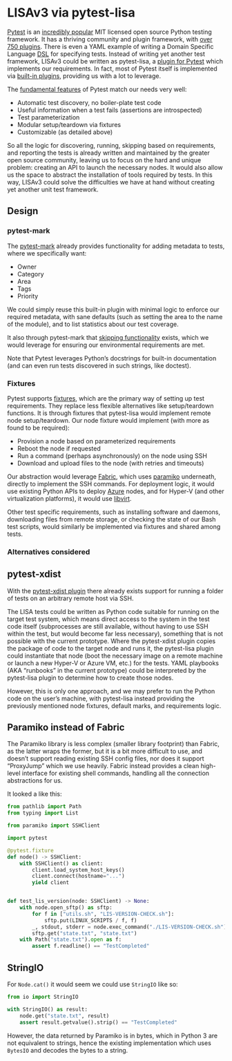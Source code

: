 # LISAv3 via pytest-lisa

[Pytest](https://docs.pytest.org/en/stable/) is an [incredibly
popular](https://docs.pytest.org/en/stable/talks.html) MIT licensed open source
Python testing framework. It has a thriving community and plugin framework, with
[over 750 plugins](https://plugincompat.herokuapp.com/). There is even a YAML
example of writing a Domain Specific Language
[DSL](https://docs.pytest.org/en/stable/example/nonpython.html#yaml-plugin) for
specifying tests. Instead of writing yet another test framework, LISAv3 could be
written as pytest-lisa, a [plugin for
Pytest](https://docs.pytest.org/en/stable/writing_plugins.html) which implements
our requirements. In fact, most of Pytest itself is implemented via [built-in
plugins](https://docs.pytest.org/en/stable/plugins.html), providing us with a
lot to leverage.

The [fundamental features](https://www.youtube.com/watch?v=CMuSn9cofbI) of
Pytest match our needs very well:

* Automatic test discovery, no boiler-plate test code
* Useful information when a test fails (assertions are introspected)
* Test parameterization
* Modular setup/teardown via fixtures
* Customizable (as detailed above)

So all the logic for discovering, running, skipping based on requirements, and
reporting the tests is already written and maintained by the greater open source
community, leaving us to focus on the hard and unique problem: creating an API
to launch the necessary nodes. It would also allow us the space to abstract the
installation of tools required by tests. In this way, LISAv3 could solve the
difficulties we have at hand without creating yet another unit test framework.

## Design

### pytest-mark

The [pytest-mark](https://docs.pytest.org/en/stable/mark.html) already provides
functionality for adding metadata to tests, where we specifically want:

* Owner
* Category
* Area
* Tags
* Priority

We could simply reuse this built-in plugin with minimal logic to enforce our
required metadata, with sane defaults (such as setting the area to the name of
the module), and to list statistics about our test coverage.

It also through pytest-mark that [skipping
functionality](https://docs.pytest.org/en/stable/skipping.html) exists, which we
would leverage for ensuring our environmental requirements are met.

Note that Pytest leverages Python’s docstrings for built-in documentation (and
can even run tests discovered in such strings, like doctest).

### Fixtures

Pytest supports [fixtures](https://docs.pytest.org/en/stable/fixture.html),
which are the primary way of setting up test requirements. They replace less
flexible alternatives like setup/teardown functions. It is through fixtures that
pytest-lisa would implement remote node setup/teardown. Our node fixture would
implement (with more as found to be required):

* Provision a node based on parameterized requirements
* Reboot the node if requested
* Run a command (perhaps asynchronously) on the node using SSH
* Download and upload files to the node (with retries and timeouts)

Our abstraction would leverage
[Fabric](https://docs.fabfile.org/en/stable/index.html), which uses
[paramiko](https://docs.paramiko.org/en/stable/) underneath, directly to
implement the SSH commands. For deployment logic, it would use existing Python APIs to deploy
[Azure](https://aka.ms/azsdk/python/all) nodes, and for Hyper-V (and other
virtualization platforms), it would use
[libvirt](https://libvirt.org/python.html).

Other test specific requirements, such as installing software and daemons,
downloading files from remote storage, or checking the state of our Bash test
scripts, would similarly be implemented via fixtures and shared among tests.

### Alternatives considered

## pytest-xdist

With the [pytest-xdist plugin](https://github.com/pytest-dev/pytest-xdist) there
already exists support for running a folder of tests on an arbitrary remote host
via SSH.

The LISA tests could be written as Python code suitable for running on the
target test system, which means direct access to the system in the test code
itself (subprocesses are still available, without having to use SSH within the
test, but would become far less necessary), something that is not possible with
the current prototype. Where the pytest-xdist plugin copies the package of code
to the target node and runs it, the pytest-lisa plugin could instantiate that
node (boot the necessary image on a remote machine or launch a new Hyper-V or
Azure VM, etc.) for the tests. YAML playbooks (AKA “runbooks” in the current
prototype) could be interpreted by the pytest-lisa plugin to determine how to
create those nodes.

However, this is only one approach, and we may prefer to run the Python code on
the user’s machine, with pytest-lisa instead providing the previously mentioned
node fixtures, default marks, and requirements logic.

## Paramiko instead of Fabric

The Paramiko library is less complex (smaller library footprint) than Fabric, as
the latter wraps the former, but it is a bit more difficult to use, and doesn’t
support reading existing SSH config files, nor does it support “ProxyJump” which
we use heavily. Fabric instead provides a clean high-level interface for
existing shell commands, handling all the connection abstractions for us.

It looked a like this:

```python
from pathlib import Path
from typing import List

from paramiko import SSHClient

import pytest

@pytest.fixture
def node() -> SSHClient:
    with SSHClient() as client:
        client.load_system_host_keys()
        client.connect(hostname="...")
        yield client


def test_lis_version(node: SSHClient) -> None:
    with node.open_sftp() as sftp:
        for f in ["utils.sh", "LIS-VERSION-CHECK.sh"]:
            sftp.put(LINUX_SCRIPTS / f, f)
        _, stdout, stderr = node.exec_command("./LIS-VERSION-CHECK.sh")
        sftp.get("state.txt", "state.txt")
    with Path("state.txt").open as f:
        assert f.readline() == "TestCompleted"
```
## StringIO

For `Node.cat()` it would seem we could use `StringIO` like so:

```python
from io import StringIO

with StringIO() as result:
    node.get("state.txt", result)
    assert result.getvalue().strip() == "TestCompleted"
```

However, the data returned by Paramiko is in bytes, which in Python 3 are not
equivalent to strings, hence the existing implementation which uses `BytesIO`
and decodes the bytes to a string.
